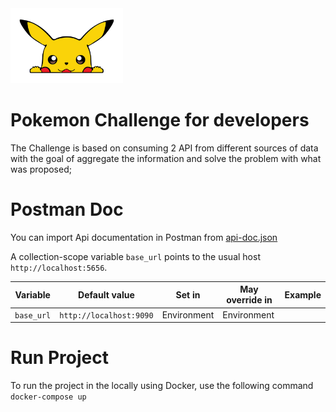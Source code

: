 <img src="https://raw.githubusercontent.com/saberelharti/assets/main/pokemon.png" alt="logo" width="auto" height="120"/>

# Pokemon Challenge for developers

The Challenge is based on consuming 2 API from different sources of data with the goal of aggregate the information and solve the problem with what was proposed;

# Postman Doc

You can import Api documentation in Postman from [api-doc.json](doc/api/api-docs.json) 

A collection-scope variable `base_url` points to the usual host `http://localhost:5656`.

|Variable     |Default value               |Set in         |May override in  |Example|
|-------------|----------------------------|---------------|-----------------|-------|
|`base_url`   |`http://localhost:9090`     |Environment    |Environment      |`      `|

# Run Project

To run the project in the locally using Docker, use the following command
`docker-compose up`

